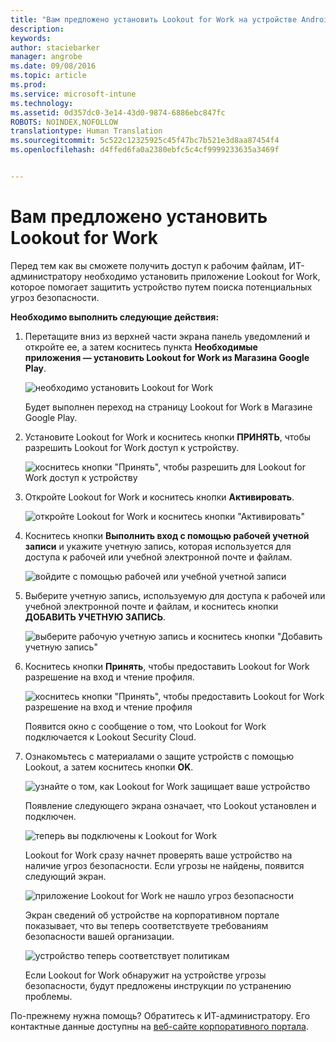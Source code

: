 ```yaml
---
title: "Вам предложено установить Lookout for Work на устройстве Android | Microsoft Intune"
description: 
keywords: 
author: staciebarker
manager: angrobe
ms.date: 09/08/2016
ms.topic: article
ms.prod: 
ms.service: microsoft-intune
ms.technology: 
ms.assetid: 0d357dc0-3e14-43d0-9874-6886ebc847fc
ROBOTS: NOINDEX,NOFOLLOW
translationtype: Human Translation
ms.sourcegitcommit: 5c522c12325925c45f47bc7b521e3d8aa87454f4
ms.openlocfilehash: d4ffed6fa0a2380ebfc5c4cf9999233635a3469f


---
```


# Вам предложено установить Lookout for Work

Перед тем как вы сможете получить доступ к рабочим файлам, ИТ-администратору необходимо установить приложение Lookout for Work, которое помогает защитить устройство путем поиска потенциальных угроз безопасности.


**Необходимо выполнить следующие действия:**

1.  Перетащите вниз из верхней части экрана панель уведомлений и откройте ее, а затем коснитесь пункта **Необходимые приложения — установить Lookout for Work из Магазина Google Play**.

    ![необходимо установить Lookout for Work](./media/lookout-required-app-install-android.png)

    Будет выполнен переход на страницу Lookout for Work в Магазине Google Play.

2.  Установите Lookout for Work и коснитесь кнопки **ПРИНЯТЬ**, чтобы разрешить Lookout for Work доступ к устройству.

    ![коснитесь кнопки "Принять", чтобы разрешить для Lookout for Work доступ к устройству](./media/lookout-accept-store-permissions-android.png)

3. Откройте Lookout for Work и коснитесь кнопки **Активировать**.

    ![откройте Lookout for Work и коснитесь кнопки "Активировать"](./media/lookout-activate-button-android.png)

4. Коснитесь кнопки **Выполнить вход с помощью рабочей учетной записи** и укажите учетную запись, которая используется для доступа к рабочей или учебной электронной почте и файлам.

    ![войдите с помощью рабочей или учебной учетной записи](./media/lookout-sign-in-android.png)

5. Выберите учетную запись, используемую для доступа к рабочей или учебной электронной почте и файлам, и коснитесь кнопки **ДОБАВИТЬ УЧЕТНУЮ ЗАПИСЬ**.

    ![выберите рабочую учетную запись и коснитесь кнопки "Добавить учетную запись"](./media/lookout-pick-account-android.png)

6. Коснитесь кнопки **Принять**, чтобы предоставить Lookout for Work разрешение на вход и чтение профиля.

    ![коснитесь кнопки "Принять", чтобы предоставить Lookout for Work разрешение на вход и чтение профиля](./media/lookout-needs-permission-to-view-profile-android.png)

    Появится окно с сообщение о том, что Lookout for Work подключается к Lookout Security Cloud.

7. Ознакомьтесь с материалами о защите устройств с помощью Lookout, а затем коснитесь кнопки **ОK**.

    ![узнайте о том, как Lookout for Work защищает ваше устройство](./media/lookout-how-it-protects-your-device-android.png)

    Появление следующего экрана означает, что Lookout установлен и подключен.

    ![теперь вы подключены к Lookout for Work](./media/lookout-you-are-now-connected-android.png)

    Lookout for Work сразу начнет проверять ваше устройство на наличие угроз безопасности. Если угрозы не найдены, появится следующий экран.

    ![приложение Lookout for Work не нашло угроз безопасности](./media/lookout-scan-no-threats-found-android.png)

    Экран сведений об устройстве на корпоративном портале показывает, что вы теперь соответствуете требованиям безопасности вашей организации.

    ![устройство теперь соответствует политикам](./media/lookout-device-now-compliant-android.png)

    Если Lookout for Work обнаружит на устройстве угрозы безопасности, будут предложены инструкции по устранению проблемы.

По-прежнему нужна помощь? Обратитесь к ИТ-администратору. Его контактные данные доступны на [веб-сайте корпоративного портала](http://portal.manage.microsoft.com).






<!--HONumber=Sep16_HO2-->


